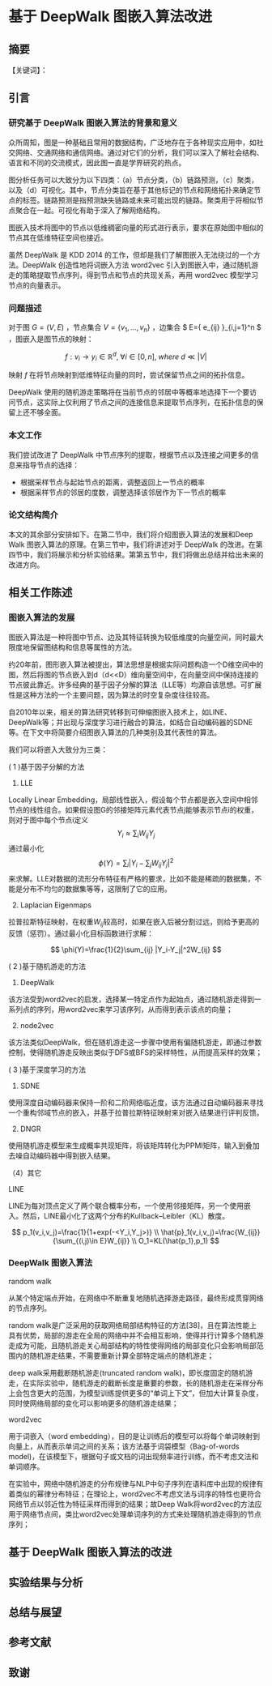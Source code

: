 # 基于 DeepWalk 图嵌入算法改进



## 摘要





【关键词】：



## 引言

### 研究基于 DeepWalk 图嵌入算法的背景和意义

众所周知，图是一种基础且常用的数据结构，广泛地存在于各种现实应用中，如社交网络、交通网络和通信网络。通过对它们的分析，我们可以深入了解社会结构、语言和不同的交流模式，因此图一直是学界研究的热点。

图分析任务可以大致分为以下四类：（a）节点分类，（b）链路预测，（c）聚类，以及（d）可视化。其中，节点分类旨在基于其他标记的节点和网络拓扑来确定节点的标签。链路预测是指预测缺失链路或未来可能出现的链路。聚类用于将相似节点聚合在一起。可视化有助于深入了解网络结构。

图嵌入技术将图中的节点以低维稠密向量的形式进行表示，要求在原始图中相似的节点其在低维特征空间也接近。

虽然 DeepWalk 是 KDD 2014 的工作，但却是我们了解图嵌入无法绕过的一个方法。DeepWalk 创造性地将词嵌入方法 word2vec 引入到图嵌入中，通过随机游走的策略提取节点序列，得到节点和节点的共现关系，再用 word2vec 模型学习节点的向量表示。

### 问题描述

对于图 $G=(V,E)$ ，节点集合 $V=\{v_1,\dots,v_n\}$ ，边集合 $ E=\{ e_{ij} \}_{i,j=1}^n $ ，图嵌入是图节点的映射：

$$  f:v_i \to y_i \in \mathbb{R}^d, \;\forall i \in[0,n],\;where\; d \ll |V| $$

映射 $f$ 在将节点映射到低维特征向量的同时，尝试保留节点之间的拓扑信息。

DeepWalk 使用的随机游走策略将在当前节点的邻居中等概率地选择下一个要访问节点，这实际上仅利用了节点之间的连接信息来提取节点序列，在拓扑信息的保留上还不够全面。

### 本文工作

我们尝试改进了 DeepWalk 中节点序列的提取，根据节点以及连接之间更多的信息来指导节点的选择：

- 根据采样节点与起始节点的距离，调整返回上一节点的概率
- 根据采样节点的邻居的度数，调整选择该邻居作为下一节点的概率

### 论文结构简介

本文的其余部分安排如下。在第二节中，我们将介绍图嵌入算法的发展和Deep Walk 图嵌入算法的原理。在第三节中，我们将讲述对于 DeepWalk 的改进。在第四节中，我们将展示和分析实验结果。第第五节中，我们将做出总结并给出未来的改进方向。



## 相关工作陈述

### 图嵌入算法的发展

图嵌入算法是一种将图中节点、边及其特征转换为较低维度的向量空间，同时最大限度地保留图结构和信息等属性的方法。

约20年前，图形嵌入算法被提出，算法思想是根据实际问题构造一个D维空间中的图，然后将图的节点嵌入到d（d<<D）维向量空间中，在向量空间中保持连接的节点彼此靠近。许多经典的基于因子分解的算法（LLE等）均源自该思想。可扩展性是这种方法的一个主要问题，因为算法的时空复杂度往往较高。

自2010年以来，相关的算法研究转移到可伸缩图嵌入技术上，如LINE、DeepWalk等；并出现与深度学习进行融合的算法，如结合自动编码器的SDNE等。在下文中将简要介绍图嵌入算法的几种类别及其代表性的算法。

我们可以将嵌入大致分为三类：

( 1 )基于因子分解的方法

1. LLE

Locally Linear Embedding，局部线性嵌入，假设每个节点都是嵌入空间中相邻节点的线性组合。如果假设图G的邻接矩阵元素代表节点j能够表示节点i的权重，则对于图中每个节点i定义
$$
Y_i\approx \sum_i W_{ij}Y_j
$$
通过最小化
$$
\phi(Y)=\sum_i |Y_i-\sum_jW_{ij}Y_j|^2
$$
来求解。LLE对数据的流形分布特征有严格的要求，比如不能是稀疏的数据集，不能是分布不均匀的数据集等等，这限制了它的应用。

2. Laplacian Eigenmaps

拉普拉斯特征映射，在权重$W_{ij}$较高时，如果在嵌入后被分割过远，则给予更高的反馈（惩罚）。通过最小化目标函数进行求解：

$$
\phi(Y)=\frac{1}{2}\sum_{ij} |Y_i-Y_j|^2W_{ij}
$$

( 2 )基于随机游走的方法

1. DeepWalk

该方法受到word2vec的启发，选择某一特定点作为起始点，通过随机游走得到一系列点的序列，用word2vec来学习该序列，从而得到表示该点的向量；

2. node2vec

该方法类似DeepWalk，但在随机游走这一步骤中使用有偏随机游走，即通过参数控制，使得随机游走反映出类似于DFS或BFS的采样特性，从而提高采样的效果；

( 3 )基于深度学习的方法

1. SDNE

使用深度自动编码器来保持一阶和二阶网络临近度，该方法通过自动编码器来寻找一个重构邻域节点的嵌入，并基于拉普拉斯特征映射来对嵌入结果进行评判反馈。

2. DNGR

使用随机游走模型来生成概率共现矩阵，将该矩阵转化为PPMI矩阵，输入到叠加去噪自动编码器中得到嵌入结果。

（4）其它

LINE

LINE为每对顶点定义了两个联合概率分布，一个使用邻接矩阵，另一个使用嵌入。然后，LINE最小化了这两个分布的Kullback–Leibler（KL）散度。

$$
p_1(v_i,v_j)=\frac{1}{1+exp(-<Y_i,Y_j>)} \\
\hat{p}_1(v_i,v_j)=\frac{W_{ij}}{\sum_{(i,j)\in E}W_{ij}} \\
O_1=KL(\hat{p_1},p_1)
$$



### DeepWalk 图嵌入算法

random walk

从某个特定端点开始，在网络中不断重复地随机选择游走路径，最终形成贯穿网络的节点序列。

random walk是广泛采用的获取网络局部结构特征的方法[38]，且在算法性能上具有优势，局部的游走在全局的网络中并不会相互影响，使得并行计算多个随机游走成为可能，且随机游走关心局部结构的特性使得网络的局部变化只会影响局部范围内的随机游走结果，不需要重新计算全部特定端点的随机游走；

deep walk采用截断随机游走(truncated random walk)，即长度固定的随机游走，在实际实验中，随机游走的截断长度是重要的参数，长的随机游走在采样分布上会包含更大的范围，为模型训练提供更多的“单词上下文”，但加大计算复杂度，同时使网络局部的变化可以影响更多的随机游走结果；

word2vec

用于词嵌入（word embedding），目的是让训练后的模型可以将每个单词映射到向量上，从而表示单词之间的关系；该方法基于词袋模型（Bag-of-words model)，在该模型下，根据句子或文档的词出现频率进行训练，而不考虑文法和单词顺序。

在实验中，网络中随机游走的分布规律与NLP中句子序列在语料库中出现的规律有着类似的幂律分布特征；在理论上，word2vec不考虑文法与词序的特性也更符合网络节点以邻近性为特征采样而得到的结果；故Deep Walk将word2vec的方法应用于网络节点间，类比word2vec处理单词序列的方式来处理随机游走得到的节点序列；


## 基于 DeepWalk 图嵌入算法的改进




## 实验结果与分析







## 总结与展望





## 参考文献





## 致谢















